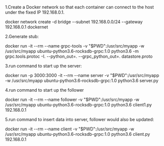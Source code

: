 1.Create a Docker network so that each container can connect to the host under the fixed IP 192.168.0.1.

docker network create -d bridge --subnet 192.168.0.0/24 --gateway 192.168.0.1 dockernet

2.Generate stub:

docker run -it --rm --name grpc-tools -v "$PWD":/usr/src/myapp -w /usr/src/myapp ubuntu-python3.6-rocksdb-grpc:1.0 python3.6 -m grpc.tools.protoc -I. --python_out=. --grpc_python_out=. datastore.proto

3.run command to start up the server:

docker run -p 3000:3000 -it --rm --name server -v "$PWD":/usr/src/myapp -w /usr/src/myapp ubuntu-python3.6-rocksdb-grpc:1.0 python3.6 server.py

4.run command to start up the follower 

docker run -it --rm --name follower -v "$PWD":/usr/src/myapp -w /usr/src/myapp ubuntu-python3.6-rocksdb-grpc:1.0 python3.6 client1.py 192.168.0.1

5.run command to insert data into server, follower would also be updated:

docker run -it --rm --name client -v "$PWD":/usr/src/myapp -w /usr/src/myapp ubuntu-python3.6-rocksdb-grpc:1.0 python3.6 client.py 192.168.0.1
